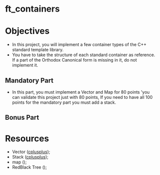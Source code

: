 # ft_containers

# Objectives
 - In this project, you will implement a few container types of the C++ standard template library.
 - You have to take the structure of each standard container as reference. If a part of the Orthodox Canonical form is missing in it, do not implement it.

## Mandatory Part

- In this part, you must implement a Vector and Map for 80 points 'you can validate this project just with 80 points, If you need to have all 100 points for the mandatory part you must add a stack.

## Bonus Part



 # Resources

 - Vector ([cplusplus](https://cplusplus.com/reference/vector/vector/));
 - Stack ([cplusplus](https://cplusplus.com/reference/stack/stack/));
 - map ([]());
 - RedBlack Tree ([]());